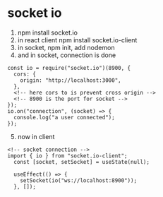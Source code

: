 # socket io

1. npm install socket.io
2. in react client npm install socket.io-client
3. in socket, npm init, add nodemon
4. and in socket, connection is done

```
const io = require("socket.io")(8900, {
  cors: {
    origin: "http://localhost:3000",
  },
  <!-- here cors to is prevent cross origin -->
  <!-- 8900 is the port for socket -->
});
io.on("connection", (socket) => {
  console.log("a user connected");
});

```

5. now in client

```
<!-- socket connection -->
import { io } from "socket.io-client";
  const [socket, setSocket] = useState(null);

  useEffect(() => {
    setSocket(io("ws://localhost:8900"));
  }, []);
```
